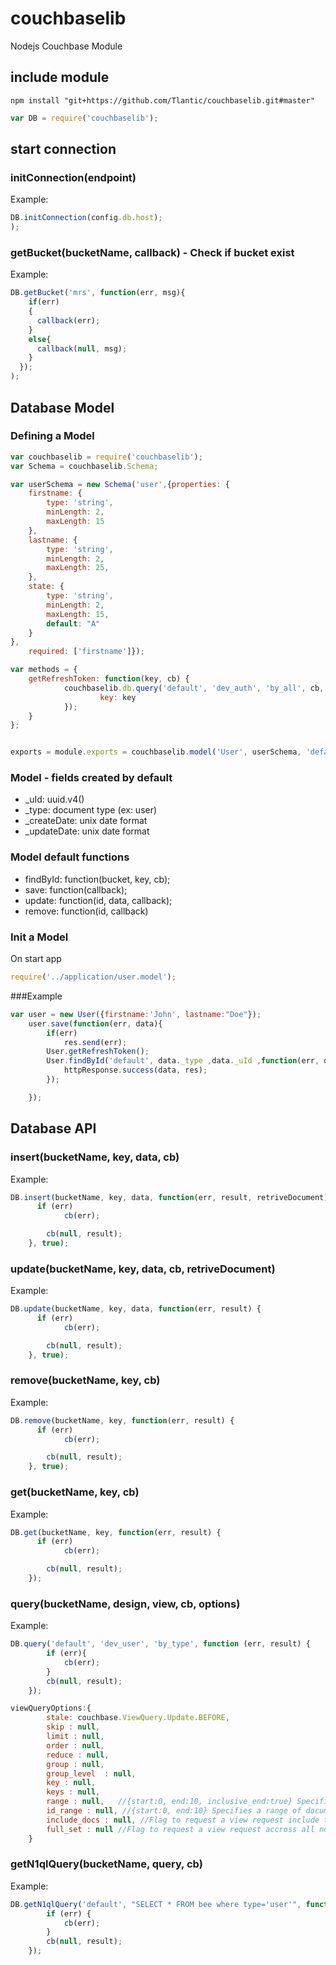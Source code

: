 couchbaselib
=================

Nodejs Couchbase Module


## include module  ##

```
npm install "git+https://github.com/Tlantic/couchbaselib.git#master"
```

```javascript
var DB = require('couchbaselib');
````

## start connection  ##

### initConnection(endpoint)

Example:

```javascript
DB.initConnection(config.db.host);
);
```

### getBucket(bucketName, callback) - Check if bucket exist

Example:

```javascript
DB.getBucket('mrs', function(err, msg){
    if(err)
    {
      callback(err);
    }
    else{
      callback(null, msg);
    }
  });
);
```

## Database Model  ##

### Defining a Model

```javascript
var couchbaselib = require('couchbaselib');
var Schema = couchbaselib.Schema;

var userSchema = new Schema('user',{properties: {
	firstname: {
		type: 'string',
		minLength: 2,
		maxLength: 15
	},
	lastname: {
		type: 'string',
		minLength: 2,
		maxLength: 25,
	},
	state: {
		type: 'string',
		minLength: 2,
		maxLength: 15,
		default: "A"
	}
},
	required: ['firstname']});

var methods = {
	getRefreshToken: function(key, cb) {
			couchbaselib.db.query('default', 'dev_auth', 'by_all', cb, {
					key: key
			});
	}
};


exports = module.exports = couchbaselib.model('User', userSchema, 'default', methods);
```

### Model - fields created by default
- _uId: uuid.v4()
- _type: document type (ex: user)
- _createDate: unix date format
- _updateDate: unix date format

### Model default functions

- findById: function(bucket, key, cb);
- save: function(callback);
- update: function(id, data, callback);
- remove: function(id, callback)

### Init a Model

On start app

```javascript
require('../application/user.model');
```

###Example

```javascript
var user = new User({firstname:'John', lastname:"Doe"});
	user.save(function(err, data){
		if(err)
			res.send(err);
		User.getRefreshToken();
		User.findById('default', data._type ,data._uId ,function(err, data){
			httpResponse.success(data, res);
		});

	});
```

## Database API  ##

### insert(bucketName, key, data, cb)

Example:

```javascript
DB.insert(bucketName, key, data, function(err, result, retriveDocument) {
	  if (err)
            cb(err);

    	cb(null, result);
    }, true);

```

### update(bucketName, key, data, cb, retriveDocument)

Example:

```javascript
DB.update(bucketName, key, data, function(err, result) {
	  if (err)
            cb(err);

    	cb(null, result);
    }, true);

```
### remove(bucketName, key, cb)

Example:

```javascript
DB.remove(bucketName, key, function(err, result) {
	  if (err)
            cb(err);

    	cb(null, result);
    }, true);
```

### get(bucketName, key, cb)

Example:

```javascript
DB.get(bucketName, key, function(err, result) {
	  if (err)
            cb(err);

    	cb(null, result);
    });
```

### query(bucketName, design, view, cb, options)

Example:

```javascript
DB.query('default', 'dev_user', 'by_type', function (err, result) {
		if (err){
			cb(err);
		}
		cb(null, result);
	});
```
```javascript
viewQueryOptions:{
		stale: couchbase.ViewQuery.Update.BEFORE,
		skip : null,
		limit : null,
		order : null,
		reduce : null,
		group : null,
		group_level  : null,
		key : null,
		keys : null,
		range : null,   //{start:0, end:10, inclusive_end:true} Specifies a range of keys to retrieve from the index.
		id_range : null, //{start:0, end:10} Specifies a range of document id's to retrieve from the index.
		include_docs : null, //Flag to request a view request include the full document value.
		full_set : null //Flag to request a view request accross all nodes in the case of
	}
```


### getN1qlQuery(bucketName, query, cb)

Example:

```javascript
DB.getN1qlQuery('default', "SELECT * FROM bee where type='user'", function (err, result) {
		if (err) {
			cb(err);
		}
		cb(null, result);
	});
```
